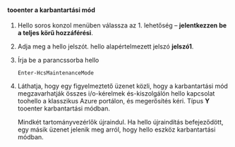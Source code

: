 <!--author=SharS last changed: 12/01/15-->

#### <a name="tooenter-maintenance-mode"></a>tooenter a karbantartási mód
1. Hello soros konzol menüben válassza az 1. lehetőség – **jelentkezzen be a teljes körű hozzáférési**.
2. Adja meg a hello jelszót. hello alapértelmezett jelszó **jelszó1**.
3. Írja be a parancssorba hello
   
     `Enter-HcsMaintenanceMode`
4. Láthatja, hogy egy figyelmeztető üzenet közli, hogy a karbantartási mód megzavarhatják összes i/o-kérelmek és-kiszolgálón hello kapcsolat toohello a klasszikus Azure portálon, és megerősítés kéri. Típus **Y** tooenter karbantartási módban.
   
    Mindkét tartományvezérlők újraindul. Ha hello újraindítás befejeződött, egy másik üzenet jelenik meg arról, hogy hello eszköz karbantartási módban.

